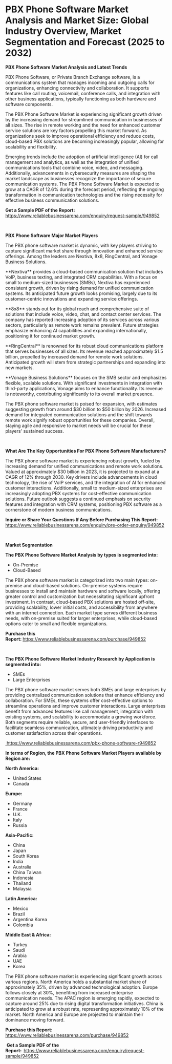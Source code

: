 <p><h1>PBX Phone Software Market Analysis and Market Size: Global Industry Overview, Market Segmentation and Forecast (2025 to 2032)</h1></p><p><strong>PBX Phone Software Market Analysis and Latest Trends</strong></p>
<p><p>PBX Phone Software, or Private Branch Exchange software, is a communications system that manages incoming and outgoing calls for organizations, enhancing connectivity and collaboration. It supports features like call routing, voicemail, conference calls, and integration with other business applications, typically functioning as both hardware and software components.</p><p>The PBX Phone Software Market is experiencing significant growth driven by the increasing demand for streamlined communication in businesses of all sizes. The rise in remote working and the need for enhanced customer service solutions are key factors propelling this market forward. As organizations seek to improve operational efficiency and reduce costs, cloud-based PBX solutions are becoming increasingly popular, allowing for scalability and flexibility.</p><p>Emerging trends include the adoption of artificial intelligence (AI) for call management and analytics, as well as the integration of unified communications tools that combine voice, video, and messaging. Additionally, advancements in cybersecurity measures are shaping the market landscape as businesses recognize the importance of secure communication systems. The PBX Phone Software Market is expected to grow at a CAGR of 12.6% during the forecast period, reflecting the ongoing transformation in communication technologies and the rising necessity for effective business communication solutions.</p></p>
<p><strong>Get a Sample PDF of the Report:&nbsp;</strong> <a href="https://www.reliablebusinessarena.com/enquiry/request-sample/949852?utm_campaign=1420&utm_medium=2&utm_source=Github&utm_content=ia&utm_term=16042025&utm_id=pbx-phone-software">https://www.reliablebusinessarena.com/enquiry/request-sample/949852</a></p>
<p>&nbsp;</p>
<p><strong>PBX Phone Software Major Market Players</strong></p>
<p><p>The PBX phone software market is dynamic, with key players striving to capture significant market share through innovation and enhanced service offerings. Among the leaders are Nextiva, 8x8, RingCentral, and Vonage Business Solutions.</p><p>**Nextiva** provides a cloud-based communication solution that includes VoIP, business texting, and integrated CRM capabilities. With a focus on small to medium-sized businesses (SMBs), Nextiva has experienced consistent growth, driven by rising demand for unified communication systems. Its anticipated future growth looks promising, largely due to its customer-centric innovations and expanding service offerings.</p><p>**8x8** stands out for its global reach and comprehensive suite of solutions that include voice, video, chat, and contact center services. The company has reported increasing adoption of its services across various sectors, particularly as remote work remains prevalent. Future strategies emphasize enhancing AI capabilities and expanding internationally, positioning it for continued market growth.</p><p>**RingCentral** is renowned for its robust cloud communications platform that serves businesses of all sizes. Its revenue reached approximately $1.5 billion, propelled by increased demand for remote work solutions. Anticipated growth will stem from strategic partnerships and expanding into new markets.</p><p>**Vonage Business Solutions** focuses on the SMB sector and emphasizes flexible, scalable solutions. With significant investments in integration with third-party applications, Vonage aims to enhance functionality. Its revenue is noteworthy, contributing significantly to its overall market presence.</p><p>The PBX phone software market is poised for expansion, with estimates suggesting growth from around $30 billion to $50 billion by 2026. Increased demand for integrated communication solutions and the shift towards remote work signify robust opportunities for these companies. Overall, staying agile and responsive to market needs will be crucial for these players' sustained success.</p></p>
<p>&nbsp;</p>
<p><strong>What Are The Key Opportunities For PBX Phone Software Manufacturers?</strong></p>
<p><p>The PBX phone software market is experiencing robust growth, fueled by increasing demand for unified communications and remote work solutions. Valued at approximately $30 billion in 2023, it is projected to expand at a CAGR of 12% through 2030. Key drivers include advancements in cloud technology, the rise of VoIP services, and the integration of AI for enhanced customer interactions. Additionally, small to medium-sized enterprises are increasingly adopting PBX systems for cost-effective communication solutions. Future outlook suggests a continued emphasis on security features and integration with CRM systems, positioning PBX software as a cornerstone of modern business communications.</p></p>
<p><strong>Inquire or Share Your Questions If Any Before Purchasing This Report:</strong> <a href="https://www.reliablebusinessarena.com/enquiry/pre-order-enquiry/949852?utm_campaign=1420&utm_medium=2&utm_source=Github&utm_content=ia&utm_term=16042025&utm_id=pbx-phone-software">https://www.reliablebusinessarena.com/enquiry/pre-order-enquiry/949852</a></p>
<p>&nbsp;</p>
<p><strong>Market Segmentation</strong></p>
<p><strong>The PBX Phone Software Market Analysis by types is segmented into:</strong></p>
<p><ul><li>On-Premise</li><li>Cloud-Based</li></ul></p>
<p><p>The PBX phone software market is categorized into two main types: on-premise and cloud-based solutions. On-premise systems require businesses to install and maintain hardware and software locally, offering greater control and customization but necessitating significant upfront investment. In contrast, cloud-based PBX solutions are hosted off-site, providing scalability, lower initial costs, and accessibility from anywhere with an internet connection. Each market type serves different business needs, with on-premise suited for larger enterprises, while cloud-based options cater to small and flexible organizations.</p></p>
<p><strong>Purchase this Report:&nbsp;</strong><a href="https://www.reliablebusinessarena.com/purchase/949852?utm_campaign=1420&utm_medium=2&utm_source=Github&utm_content=ia&utm_term=16042025&utm_id=pbx-phone-software">https://www.reliablebusinessarena.com/purchase/949852</a></p>
<p>&nbsp;</p>
<p><strong>The PBX Phone Software Market Industry Research by Application is segmented into:</strong></p>
<p><ul><li>SMEs</li><li>Large Enterprises</li></ul></p>
<p><p>The PBX phone software market serves both SMEs and large enterprises by providing centralized communication solutions that enhance efficiency and collaboration. For SMEs, these systems offer cost-effective options to streamline operations and improve customer interactions. Large enterprises benefit from advanced features like call management, integration with existing systems, and scalability to accommodate a growing workforce. Both segments require reliable, secure, and user-friendly interfaces to facilitate seamless communication, ultimately driving productivity and customer satisfaction across their operations.</p></p>
<p><a href="https://www.reliablebusinessarena.com/pbx-phone-software-r949852?utm_campaign=1420&utm_medium=2&utm_source=Github&utm_content=ia&utm_term=16042025&utm_id=pbx-phone-software">&nbsp;https://www.reliablebusinessarena.com/pbx-phone-software-r949852</a></p>
<p><strong>In terms of Region, the PBX Phone Software Market Players available by Region are:</strong></p>
<p>
    <p> <strong> North America: </strong>
        <ul>
            <li>United States</li>
            <li>Canada</li>
        </ul>
        </p> 
    <p> <strong> Europe: </strong>
        <ul>
            <li>Germany</li>
            <li>France</li>
            <li>U.K.</li>
            <li>Italy</li>
            <li>Russia</li>
        </ul>
        </p> 
    <p> <strong> Asia-Pacific: </strong>
        <ul>
            <li>China</li>
            <li>Japan</li>
            <li>South Korea</li>
            <li>India</li>
            <li>Australia</li>
            <li>China Taiwan</li>
            <li>Indonesia</li>
            <li>Thailand</li>
            <li>Malaysia</li>
        </ul>
        </p> 
    <p> <strong> Latin America: </strong>
        <ul>
            <li>Mexico</li>
            <li>Brazil</li>
            <li>Argentina Korea</li>
            <li>Colombia</li>
        </ul>
        </p> 
    <p> <strong> Middle East & Africa: </strong>
        <ul>
            <li>Turkey</li>
            <li>Saudi</li>
            <li>Arabia</li>
            <li>UAE</li>
            <li>Korea</li>
        </ul>
    </p>
    </p>
<p><p>The PBX phone software market is experiencing significant growth across various regions. North America holds a substantial market share of approximately 35%, driven by advanced technological adoption. Europe follows closely at 30%, benefiting from increased enterprise communication needs. The APAC region is emerging rapidly, expected to capture around 25% due to rising digital transformation initiatives. China is anticipated to grow at a robust rate, representing approximately 10% of the market. North America and Europe are projected to maintain their dominance moving forward.</p></p>
<p><strong>Purchase this Report: </strong><a href="https://www.reliablebusinessarena.com/purchase/949852?utm_campaign=1420&utm_medium=2&utm_source=Github&utm_content=ia&utm_term=16042025&utm_id=pbx-phone-software">https://www.reliablebusinessarena.com/purchase/949852</a></p>
<p>&nbsp;<strong>Get a Sample PDF of the Report:&nbsp;&nbsp;</strong><a href="https://www.reliablebusinessarena.com/enquiry/request-sample/949852?utm_campaign=1420&utm_medium=2&utm_source=Github&utm_content=ia&utm_term=16042025&utm_id=pbx-phone-software">https://www.reliablebusinessarena.com/enquiry/request-sample/949852</a></p>
<p><strong></strong></p>
<p><p></p><p></p><p></p></p>